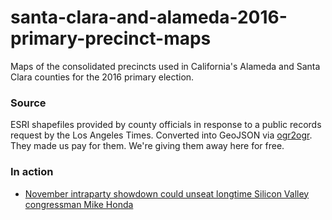 # santa-clara-and-alameda-2016-primary-precinct-maps

Maps of the consolidated precincts used in California's Alameda and Santa Clara counties for the 2016 primary election.

### Source

ESRI shapefiles provided by county officials in response to a public records request by the Los Angeles Times. Converted into GeoJSON via [ogr2ogr](https://gist.github.com/benbalter/5858851). They made us pay for them. We're giving them away here for free.

### In action

* [November intraparty showdown could unseat longtime Silicon Valley congressman Mike Honda](http://www.latimes.com/politics/la-pol-ca-mike-honda-ro-khanna-congress-20160804-snap-story.html)
